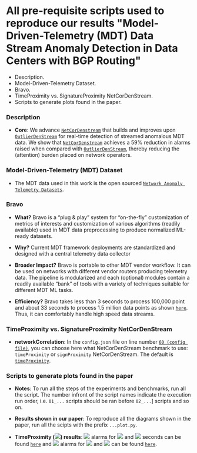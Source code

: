 All pre-requisite scripts used to reproduce our results "Model-Driven-Telemetry (MDT) Data Stream Anomaly Detection in Data Centers with BGP Routing"
======

- Description.
- Model-Driven-Telemetry Dataset. 
- Bravo.
- TimeProximity vs. SignatureProximity NetCorDenStream.
- Scripts to generate plots found in the paper. 

### Description
- **Core**: We advance [```NetCorDenstream```](https://github.umn.edu/fezeu001/NetCorDenStream) that builds and improves upon [```OutlierDenStream```](https://github.com/anrputina/OutlierDenStream-BigDama18) for real-time detection of streamed anomalous MDT data. 
We show that [```NetCorDenstream```](https://github.umn.edu/fezeu001/NetCorDenStream) achieves a 59% reduction in alarms raised when compared with [```OutlierDenStream```](https://github.com/anrputina/OutlierDenStream-BigDama18), thereby reducing the (attention) burden placed on network operators.

### Model-Driven-Telemetry (MDT) Dataset 
- The MDT data used in this work is the open sourced [```Network Anomaly Telemetry Datasets```](https://github.com/cisco-ie/telemetry).

### Bravo
- **What?** Bravo is a “plug & play” system for “on-the-fly” customization of metrics of interests and customization of various algorithms (readily available) used in MDT data preprocessing to produce normalized ML-ready datasets.

- **Why?** Current MDT framework deployments are standardized and designed with a central telemetry data collector 

- **Broader Impact?** Bravo is portable to other MDT vendor workflow. It can be used on networks with different vendor routers producing telemetry data. The pipeline is modularized and each (optional) modules contain a readily available “bank” of tools with a variety of techniques suitable for different MDT ML tasks.

- **Efficiency?** Bravo takes less than 3 seconds to process 100,000 point and about 33 seconds to process 1.5 million data points as shown [```here```](~/plots/pdf/13-01_Exec_Time_Bravo.pdf). Thus, it can comfortably handle high speed data streams. 

### TimeProximity vs. SignatureProximity NetCorDenStream
- **networkCorrelation**: In the ```config.json``` file on line number  [```60 (config file)```](#60), you can choose here what NetCorDenStream benchmark to use: ```timeProximity``` or ```signProximity``` NetCorDenStream. The default is [```timeProximity```](#L60).

### Scripts to generate plots found in the paper
- **Notes**: To run all the steps of the experiments and benchmarks, run all the script. The number infront of the script names indicate the execution run order, i.e. ```01_...``` scripts should be ran before ```02_...```] scripts and so on.

- **Results shown in our paper**: To reproduce all the diagrams shown in the paper, run all the scipts with the prefix ```...plot.py```.

- **TimeProximity (<img src="https://render.githubusercontent.com/render/math?math=TP_{k, \delta}">) results**: <img src="https://render.githubusercontent.com/render/math?math=TP_{k, \delta}"> alarms for <img src="https://render.githubusercontent.com/render/math?math=k=2"> and <img src="https://render.githubusercontent.com/render/math?math=\delta = [5, 30, 55]"> seconds can be found  [```here```](~/plots/pdf/k_Constant_Delta_Changing.png)
and <img src="https://render.githubusercontent.com/render/math?math=TP_{k, \delta}"> alarms for  <img src="https://render.githubusercontent.com/render/math?math=\delta=15"> and <img src="https://render.githubusercontent.com/render/math?math=k = [1, 3, 5]"> can be found [```here```](~/plots/pdf/Delta_Constant_k_Changing.png).
